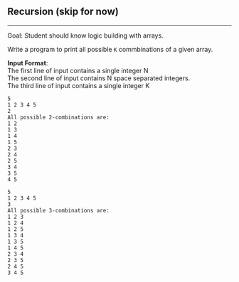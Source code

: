 ## Recursion (skip for now)
---

Goal: Student should know logic building with arrays.  

Write a program to print all possible `K` commbinations of a given array.

**Input Format**:  
The first line of input contains a single integer N  
The second line of input contains N space separated integers.  
The third line of input contains a single integer K 

```
5
1 2 3 4 5
2
All possible 2-combinations are:  
1 2
1 3
1 4
1 5
2 3
2 4
2 5
3 4
3 5
4 5
```

```
5
1 2 3 4 5
3
All possible 3-combinations are:  
1 2 3
1 2 4
1 2 5
1 3 4
1 3 5
1 4 5
2 3 4
2 3 5
2 4 5
3 4 5
```